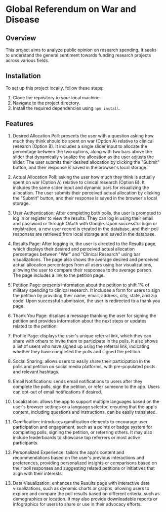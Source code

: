 # Global Referendum on War and Disease

## Overview
This project aims to analyze public opinion on research spending. It seeks to understand the general sentiment towards funding research projects across various fields.

## Installation
To set up this project locally, follow these steps:
1. Clone the repository to your local machine.
2. Navigate to the project directory.
3. Install the required dependencies using `npm install`.

## Features

1. Desired Allocation Poll: presents the user with a question asking how much they think should be spent on war (Option A) relative to clinical research (Option B). It includes a single slider input to allocate the percentage between the two options, along with two bars above the slider that dynamically visualize the allocation as the user adjusts the slider. The user submits their desired allocation by clicking the "Submit" button, and their response is saved in the browser's local storage.

2. Actual Allocation Poll: asking the user how much they think is actually spent on war (Option A) relative to clinical research (Option B). It includes the same slider input and dynamic bars for visualizing the allocation. The user submits their perceived actual allocation by clicking the "Submit" button, and their response is saved in the browser's local storage.

3. User Authentication: After completing both polls, the user is prompted to log in or register to view the results. They can log in using their email and password or through OAuth with Google. Upon successful login or registration, a new user record is created in the database, and their poll responses are retrieved from local storage and saved in the database.

4. Results Page: After logging in, the user is directed to the Results page, which displays their desired and perceived actual allocation percentages between "War" and "Clinical Research" using bar visualizations. The page also shows the average desired and perceived actual allocation percentages from all users using bar visualizations, allowing the user to compare their responses to the average person. The page includes a link to the petition page.

5. Petition Page: presents information about the petition to shift 1% of military spending to clinical research. It includes a form for users to sign the petition by providing their name, email, address, city, state, and zip code. Upon successful submission, the user is redirected to a thank you page.

6. Thank You Page: displays a message thanking the user for signing the petition and provides information about the next steps or updates related to the petition.

7. Profile Page: displays the user's unique referral link, which they can share with others to invite them to participate in the polls. It also shows a list of users who have signed up using the referral link, indicating whether they have completed the polls and signed the petition.

8. Social Sharing: allows users to easily share their participation in the polls and petition on social media platforms, with pre-populated posts and relevant hashtags.

9. Email Notifications: sends email notifications to users after they complete the polls, sign the petition, or refer someone to the app. Users can opt-out of email notifications if desired.

10. Localization: allows the app to support multiple languages based on the user's browser settings or a language selector, ensuring that the app's content, including questions and instructions, can be easily translated.

11. Gamification: introduces gamification elements to encourage user participation and engagement, such as a points or badge system for completing polls, signing the petition, or referring others. It may also include leaderboards to showcase top referrers or most active participants.

12. Personalized Experience: tailors the app's content and recommendations based on the user's previous interactions and preferences, providing personalized insights or comparisons based on their poll responses and suggesting related petitions or initiatives that align with their interests.

13. Data Visualization: enhances the Results page with interactive data visualizations, such as dynamic charts or graphs, allowing users to explore and compare the poll results based on different criteria, such as demographics or location. It may also provide downloadable reports or infographics for users to share or use in their advocacy efforts.
